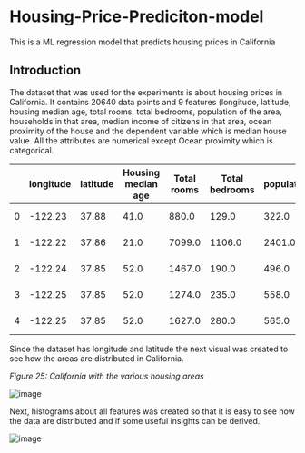 # Housing-Price-Prediciton-model
This is a ML regression model that predicts housing prices in California 


## Introduction

The dataset that was used for the experiments is about housing prices in California. 
It contains 20640 data points and 9 features (longitude, latitude, housing median age, total rooms, total bedrooms, population of the area, households in that area, 
median income of citizens in that area, ocean proximity of the house and the dependent variable which is median house value. 
All the attributes are numerical except Ocean proximity which is categorical.

||longitude|latitude|Housing median age|Total rooms|Total bedrooms|population|households|Median income|Median house value|Ocean proximity|
|-----------|-----------|-----------|-----------|-----------|-----------|-----------|-----------|-----------|-----------|-----------|
|0|-122.23|37.88|41.0|880.0|129.0|322.0|126.0|8.3252|452600.0|NEAR BAY|
|1|-122.22|37.86|21.0|7099.0|1106.0|2401.0|1138.0|8.3014|358500.0|NEAR BAY|
|2|-122.24|37.85|52.0|1467.0|190.0|496.0|177.0|7.2574|352100.0|NEAR BAY|
|3|-122.25|37.85|52.0|1274.0|235.0|558.0|219.0|5.6431|341300.0|NEAR BAY|
|4|-122.25|37.85|52.0|1627.0|280.0|565.0|259.0|3.8462|342200.0|NEAR BAY|

Since the dataset has longitude and latitude the next visual was created to see how the areas are distributed in California. 

*Figure 25: California with the various housing areas*

![image](https://user-images.githubusercontent.com/82097084/166112164-054f3b46-7d7c-4e8b-9739-b582232f5b28.png)

Next, histograms about all features was created so that it is easy to see how the data are distributed and if some useful insights can be derived.

![image](https://user-images.githubusercontent.com/82097084/166112195-3e785d50-4387-4536-89d1-be2ffa4ed03b.png)

